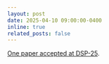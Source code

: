 ```yaml
---
layout: post
date: 2025-04-10 09:00:00-0400
inline: true
related_posts: false
---
```


[One paper accepted at DSP-25](https://ieeexplore.ieee.org/document/11074919). 
